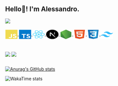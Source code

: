 ## Hello👋! I'm Alessandro.

<div align="left">
  <a href="https://github.com/alecod">
  <img height="180em" src="https://github-readme-stats.vercel.app/api/top-langs/?username=alecod&layout=compact&langs_count=7&theme=dracula"/>
</div>
<div style="display: inline_block"><br>
  <img align="center" alt="alecod-Js" height="30" width="40" src="https://raw.githubusercontent.com/devicons/devicon/master/icons/javascript/javascript-plain.svg">
  <img align="center" alt="alecod-Ts" height="30" width="40" src="https://raw.githubusercontent.com/devicons/devicon/master/icons/typescript/typescript-plain.svg">
  <img align="center" alt="alecod-React" height="30" width="40" src="https://raw.githubusercontent.com/devicons/devicon/master/icons/react/react-original.svg">
   <img align="center" alt="alecod-React" height="30" width="40" src="https://raw.githubusercontent.com/devicons/devicon/master/icons/nextjs/nextjs-original.svg">
   <img align="center" alt="alecod-CSS" height="30" width="40" src="https://raw.githubusercontent.com/devicons/devicon/master/icons/nodejs/nodejs-original.svg">
  <img align="center" alt="alecod-HTML" height="30" width="40" src="https://raw.githubusercontent.com/devicons/devicon/master/icons/html5/html5-original.svg">
  <img align="center" alt="alecod-CSS" height="30" width="40" src="https://raw.githubusercontent.com/devicons/devicon/master/icons/css3/css3-original.svg">
    <img align="center" alt="alecod-CSS" height="30" width="40" src="https://raw.githubusercontent.com/devicons/devicon/master/icons/tailwindcss/tailwindcss-original.svg">
     
</div>
<br>

  <div style="display: inline-block; margin-top: 10px;">

  <a href = "mailto:alecodx@gmail.com"><img src="https://img.shields.io/badge/-Gmail-%23333?style=for-the-badge&logo=gmail&logoColor=white" target="_blank"></a>
  <a href="https://www.linkedin.com/in/alespoto/" target="_blank"><img src="https://img.shields.io/badge/-LinkedIn-%230077B5?style=for-the-badge&logo=linkedin&logoColor=white" target="_blank"></a> 
  </div>

[![Anurag's GitHub stats](https://github-readme-stats.vercel.app/api?username=alecod)](https://github.com/anuraghazra/github-readme-stats)

![WakaTime stats](https://github-readme-stats.vercel.app/api/wakatime?username=alecod)
